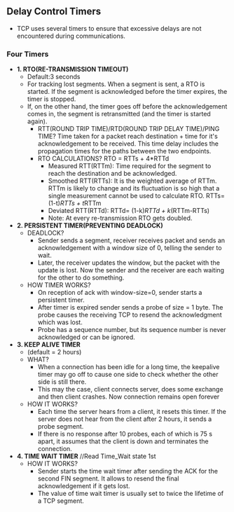 ## Delay Control Timers
- TCP uses several timers to ensure that excessive delays are not encountered during communications.

### Four Timers
- **1. RTO(RE-TRANSMISSION TIMEOUT)** 
  - Default:3 seconds
  - For tracking lost segments. When a segment is sent, a RTO is started. If the segment is acknowledged before the timer expires, the timer is stopped.
  - If, on the other hand, the timer goes off before the acknowledgement comes in, the segment is retransmitted (and the timer is started again).    
    - RTT(ROUND TRIP TIME)/RTD(ROUND TRIP DELAY TIME)/PING TIME? Time taken for a packet reach destination + time for it's acknowledgement to be received. This time delay includes the propagation times for the paths between the two endpoints.
    - RTO CALCULATIONS?  RTO = RTTs + 4*RTTd
      - Measured RTT(RTTm): Time required for the segment to reach the destination and be acknowledged.
      - Smoothed RTT(RTTs): It is the weighted average of RTTm. RTTm is likely to change and its fluctuation is so high that a single measurement cannot be used to calculate RTO.   RTTs= (1-t)*RTTs + t*RTTm
      - Deviated RTT(RTTd):   RTTd= (1-k)*RTTd + k*(RTTm-RTTs)
      - Note: At every re-transmission RTO gets doubled.
- **2. PERSISTENT TIMER(PREVENTING DEADLOCK)**
  - DEADLOCK?
    - Sender sends a segment, receiver receives packet and sends an acknowledgement with a window size of 0, telling the sender to wait.
    - Later, the receiver updates the window, but the packet with the update is lost. Now the sender and the receiver are each waiting for the other to do something. 
  - HOW TIMER WORKS?
    - On reception of ack with window-size=0, sender starts a persistent timer.
    - After timer is expired sender sends a probe of size = 1 byte. The probe causes the receiving TCP to resend the acknowledgment which was lost. 
    - Probe has a sequence number, but its sequence number is never acknowledged or can be ignored.
- **3. KEEP ALIVE TIMER**
  - (default = 2 hours) 
  - WHAT?
    - When a connection has been idle for a long time, the keepalive timer may go off to cause one side to check whether the other side is still there. 
    - This may the case, client connects server, does some exchange and then client crashes. Now connection remains open forever
  - HOW IT WORKS? 
    - Each time the server hears from a client, it resets this timer. If the server does not hear from the client after 2 hours, it sends a probe segment. 
    - If there is no response after 10 probes, each of which is 75 s apart, it assumes that the client is down and terminates the connection.
- **4. TIME WAIT TIMER**    //Read Time_Wait state 1st
    - HOW IT WORKS?
      - Sender starts the time wait timer after sending the ACK for the second FIN segment. It allows to resend the final acknowledgement if it gets lost.
      - The value of time wait timer is usually set to twice the lifetime of a TCP segment.
